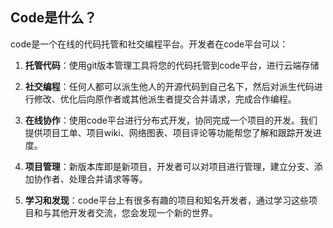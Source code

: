 ## Code是什么？

code是一个在线的代码托管和社交编程平台。开发者在code平台可以：


1. **托管代码**：使用git版本管理工具将您的代码托管到code平台，进行云端存储


1. **社交编程**：任何人都可以派生他人的开源代码到自己名下，然后对派生代码进行修改、优化后向原作者或其他派生者提交合并请求，完成合作编程。


1. **在线协作**：使用code平台进行分布式开发，协同完成一个项目的开发。我们提供项目工单、项目wiki、网络图表、项目评论等功能帮您了解和跟踪开发进度。


1. **项目管理**：新版本库即是新项目，开发者可以对项目进行管理，建立分支、添加协作者、处理合并请求等等。

1. **学习和发现**：code平台上有很多有趣的项目和知名开发者，通过学习这些项目和与其他开发者交流，您会发现一个新的世界。
